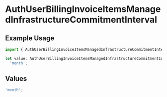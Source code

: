 # AuthUserBillingInvoiceItemsManagedInfrastructureCommitmentInterval

## Example Usage

```typescript
import { AuthUserBillingInvoiceItemsManagedInfrastructureCommitmentInterval } from '@vercel/client/models/components';

let value: AuthUserBillingInvoiceItemsManagedInfrastructureCommitmentInterval =
  'month';
```

## Values

```typescript
'month';
```
